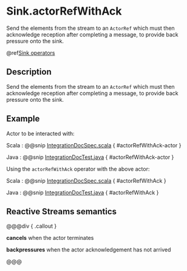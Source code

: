 # Sink.actorRefWithAck

Send the elements from the stream to an `ActorRef` which must then acknowledge reception after completing a message, to provide back pressure onto the sink.

@ref[Sink operators](../index.md#sink-operators)

## Description

Send the elements from the stream to an `ActorRef` which must then acknowledge reception after completing a message,
to provide back pressure onto the sink.

## Example

Actor to be interacted with: 

Scala
:   @@snip [IntegrationDocSpec.scala]($code$/scala/docs/stream/IntegrationDocSpec.scala) { #actorRefWithAck-actor }

Java
:   @@snip [IntegrationDocTest.java]($code$/java/jdocs/stream/IntegrationDocTest.java) { #actorRefWithAck-actor }

Using the `actorRefWithAck` operator with the above actor:

Scala
:   @@snip [IntegrationDocSpec.scala]($code$/scala/docs/stream/IntegrationDocSpec.scala) { #actorRefWithAck }

Java
:   @@snip [IntegrationDocTest.java]($code$/java/jdocs/stream/IntegrationDocTest.java) { #actorRefWithAck }

## Reactive Streams semantics 

@@@div { .callout }

**cancels** when the actor terminates

**backpressures** when the actor acknowledgement has not arrived

@@@

